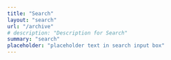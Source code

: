 ```yaml
---
title: "Search"
layout: "search"
url: "/archive"
# description: "Description for Search"
summary: "search"
placeholder: "placeholder text in search input box"
---
```

